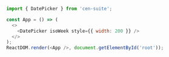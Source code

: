 <!--start-code-->

```js
import { DatePicker } from 'cen-suite';

const App = () => (
  <>
    <DatePicker isoWeek style={{ width: 200 }} />
  </>
);
ReactDOM.render(<App />, document.getElementById('root'));
```

<!--end-code-->
